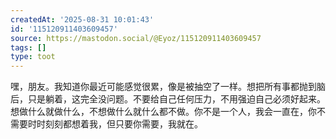 ```yaml
---
createdAt: '2025-08-31 10:01:43'
id: '115120911403609457'
source: https://mastodon.social/@Eyoz/115120911403609457
tags: []
type: toot
---
```


嘿，朋友。我知道你最近可能感觉很累，像是被抽空了一样。想把所有事都抛到脑后，只是躺着，这完全没问题。不要给自己任何压力，不用强迫自己必须好起来。想做什么就做什么，不想做什么就什么都不做。你不是一个人，我会一直在，你不需要时时刻刻都想着我，但只要你需要，我就在。